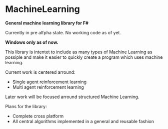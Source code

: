 # MachineLearning
<b>General machine learning library for F#</b>

Currently in pre alfpha state. No working code as of yet.

<b>Windows only as of now.</b>

This library is intentet to include as many types of Machine Learning as possiple and make it easier to quickly create a program which uses machine learning.

Current work is centered arround:
<ul>
  <li> Single agent reinforcement learning </li>
  <li> Multi agent reinforcement learning </li>
</ul>

Later work will be focused arround structured Machine Learning.


Plans for the library:
<ul>
  <li>Complete cross platform</li>
  <li>All central algorithms implemented in a general and reusable fashion</li>
</ul>
